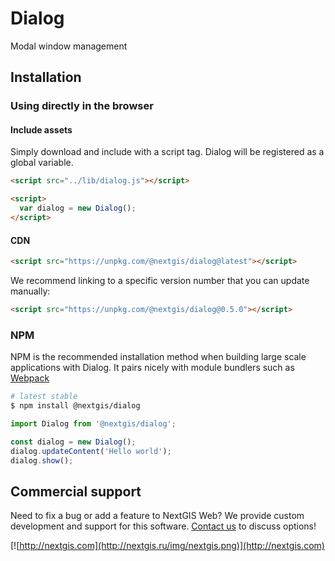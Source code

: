# Dialog

Modal window management

## Installation

### Using directly in the browser

#### Include assets

Simply download and include with a script tag. Dialog will be registered as a global variable.

```html
<script src="../lib/dialog.js"></script>

<script>
  var dialog = new Dialog();
</script>
```

#### CDN

```html
<script src="https://unpkg.com/@nextgis/dialog@latest"></script>
```

We recommend linking to a specific version number that you can update manually:

```html
<script src="https://unpkg.com/@nextgis/dialog@0.5.0"></script>
```

### NPM

NPM is the recommended installation method when building large scale applications with Dialog. It pairs nicely with module bundlers such as [Webpack](https://webpack.js.org/)

```bash
# latest stable
$ npm install @nextgis/dialog
```

```js
import Dialog from '@nextgis/dialog';

const dialog = new Dialog();
dialog.updateContent('Hello world');
dialog.show();

```

## Commercial support

Need to fix a bug or add a feature to NextGIS Web? We provide custom development and support for this software. [Contact us](http://nextgis.com/contact/) to discuss options!

[![http://nextgis.com](http://nextgis.ru/img/nextgis.png)](http://nextgis.com)

